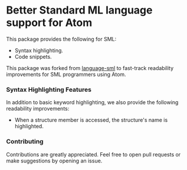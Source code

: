 # Better Standard ML language support for Atom

This package provides the following for SML:

- Syntax highlighting.
- Code snippets.

This package was forked from [language-sml](https://github.com/Jakehp/language-sml)
to fast-track readability improvements for SML programmers using Atom.

### Syntax Highlighting Features

In addition to basic keyword highlighting, we also provide the following readability improvements:

- When a structure member is accessed, the structure's name is highlighted.

### Contributing

Contributions are greatly appreciated. Feel free to open pull requests or make suggestions by opening an issue.
